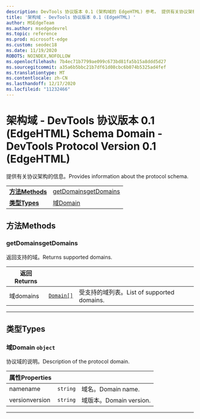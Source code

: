 ```yaml
---
description: DevTools 协议版本 0.1 (架构域的 EdgeHTML) 参考。 提供有关协议架构的信息。
title: '架构域 - DevTools 协议版本 0.1 (EdgeHTML) '
author: MSEdgeTeam
ms.author: msedgedevrel
ms.topic: reference
ms.prod: microsoft-edge
ms.custom: seodec18
ms.date: 11/19/2020
ROBOTS: NOINDEX,NOFOLLOW
ms.openlocfilehash: 7b4ec71b7799ae099c673bd81fa5b15a8ddd5d27
ms.sourcegitcommit: a35a6b5bbc21b7df61d08cbc6b074b5325ad4fef
ms.translationtype: MT
ms.contentlocale: zh-CN
ms.lasthandoff: 12/17/2020
ms.locfileid: "11232466"
---
```

# <span data-ttu-id="c53d4-104">架构域 - DevTools 协议版本 0.1 (EdgeHTML) </span><span class="sxs-lookup"><span data-stu-id="c53d4-104">Schema Domain - DevTools Protocol Version 0.1 (EdgeHTML)</span></span>  

<span data-ttu-id="c53d4-105">提供有关协议架构的信息。</span><span class="sxs-lookup"><span data-stu-id="c53d4-105">Provides information about the protocol schema.</span></span>

| | |
|-|-|
| [**<span data-ttu-id="c53d4-106">方法</span><span class="sxs-lookup"><span data-stu-id="c53d4-106">Methods</span></span>**](#methods) | [<span data-ttu-id="c53d4-107">getDomains</span><span class="sxs-lookup"><span data-stu-id="c53d4-107">getDomains</span></span>](#getdomains) |
| [**<span data-ttu-id="c53d4-108">类型</span><span class="sxs-lookup"><span data-stu-id="c53d4-108">Types</span></span>**](#types) | [<span data-ttu-id="c53d4-109">域</span><span class="sxs-lookup"><span data-stu-id="c53d4-109">Domain</span></span>](#domain) |
## <span data-ttu-id="c53d4-110">方法</span><span class="sxs-lookup"><span data-stu-id="c53d4-110">Methods</span></span>

### <span data-ttu-id="c53d4-111">getDomains</span><span class="sxs-lookup"><span data-stu-id="c53d4-111">getDomains</span></span>
<span data-ttu-id="c53d4-112">返回支持的域。</span><span class="sxs-lookup"><span data-stu-id="c53d4-112">Returns supported domains.</span></span>

<table>
    <thead>
        <tr>
            <th><span data-ttu-id="c53d4-113">返回</span><span class="sxs-lookup"><span data-stu-id="c53d4-113">Returns</span></span></th>
            <th></th>
            <th></th>
        </tr>
    </thead>
    <tbody>
        <tr>
            <td><span data-ttu-id="c53d4-114">域</span><span class="sxs-lookup"><span data-stu-id="c53d4-114">domains</span></span></td>
            <td><a href="#domain"><code class="flyout">Domain[]</code></a></td>
            <td><span data-ttu-id="c53d4-115">受支持的域列表。</span><span class="sxs-lookup"><span data-stu-id="c53d4-115">List of supported domains.</span></span></td>
        </tr>
    </tbody>
</table>

---

## <span data-ttu-id="c53d4-116">类型</span><span class="sxs-lookup"><span data-stu-id="c53d4-116">Types</span></span>

### <a name="domain"></a> <span data-ttu-id="c53d4-117">域</span><span class="sxs-lookup"><span data-stu-id="c53d4-117">Domain</span></span> `object`

<span data-ttu-id="c53d4-118">协议域的说明。</span><span class="sxs-lookup"><span data-stu-id="c53d4-118">Description of the protocol domain.</span></span>

<table>
    <thead>
        <tr>
            <th><span data-ttu-id="c53d4-119">属性</span><span class="sxs-lookup"><span data-stu-id="c53d4-119">Properties</span></span></th>
            <th></th>
            <th></th>
        </tr>
    </thead>
    <tbody>
        <tr>
            <td><span data-ttu-id="c53d4-120">name</span><span class="sxs-lookup"><span data-stu-id="c53d4-120">name</span></span></td>
            <td><code class="flyout">string</code></td>
            <td><span data-ttu-id="c53d4-121">域名。</span><span class="sxs-lookup"><span data-stu-id="c53d4-121">Domain name.</span></span></td>
        </tr>
        <tr>
            <td><span data-ttu-id="c53d4-122">version</span><span class="sxs-lookup"><span data-stu-id="c53d4-122">version</span></span></td>
            <td><code class="flyout">string</code></td>
            <td><span data-ttu-id="c53d4-123">域版本。</span><span class="sxs-lookup"><span data-stu-id="c53d4-123">Domain version.</span></span></td>
        </tr>
    </tbody>
</table>

---
